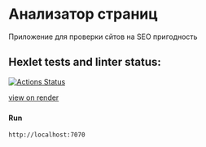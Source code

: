  # Анализатор страниц 
Приложение для проверки сйтов на SEO пригодность


## Hexlet tests and linter status:
[![Actions Status](https://github.com/JavaQuaker/java-project-72/actions/workflows/hexlet-check.yml/badge.svg)](https://github.com/JavaQuaker/java-project-72/actions)

[view on render](https://java-project-72-8ytc.onrender.com)
###

<h4>Run</h4>

```
http://localhost:7070
```
